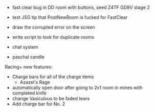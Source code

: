 - fast clear bug in DD room with buttons, seed Z4TF GD9V stage 2
- test JSG tip that PostNewRoom is fucked for FastClear

- draw the corrupted error on the screen
- write script to look for duplicate rooms

- chat system
- paschal candle

Racing+ new features:
- Charge bars for all of the charge items
	- Azazel's Rage
- automatically open door after going to 2x1 room in mines with completed knife
- change Vasiculous to be faded tears
- Add charge bar for No. 2
